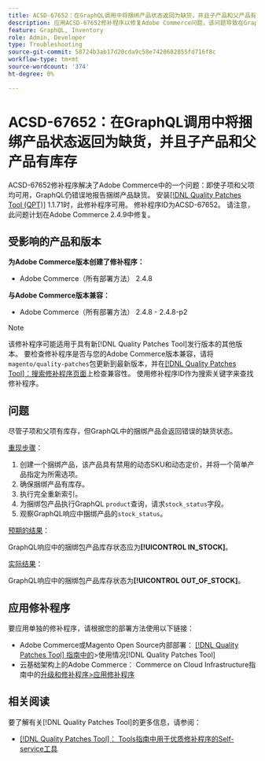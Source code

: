 ```yaml
---
title: ACSD-67652：在GraphQL调用中将捆绑产品状态返回为缺货，并且子产品和父产品有库存
description: 应用ACSD-67652修补程序以修复Adobe Commerce问题，该问题导致在GraphQL调用中，即使子产品和父产品有库存，捆绑包产品状态也会作为缺货状态返回。
feature: GraphQL, Inventory
role: Admin, Developer
type: Troubleshooting
source-git-commit: 58724b3ab17d20cda9c58e7420682855fd716f8c
workflow-type: tm+mt
source-wordcount: '374'
ht-degree: 0%

---
```



# ACSD-67652：在GraphQL调用中将捆绑产品状态返回为缺货，并且子产品和父产品有库存

ACSD-67652修补程序解决了Adobe Commerce中的一个问题：即使子项和父项均可用，GraphQL仍错误地报告捆绑产品缺货。 安装[[!DNL Quality Patches Tool (QPT)]](/help/tools/quality-patches-tool/quality-patches-tool-to-self-serve-quality-patches.md) 1.1.71时，此修补程序可用。 修补程序ID为ACSD-67652。 请注意，此问题计划在Adobe Commerce 2.4.9中修复。

## 受影响的产品和版本

**为Adobe Commerce版本创建了修补程序：**

* Adobe Commerce（所有部署方法） 2.4.8

**与Adobe Commerce版本兼容：**

* Adobe Commerce（所有部署方法） 2.4.8 - 2.4.8-p2

>[!NOTE]
>
>该修补程序可能适用于具有新[!DNL Quality Patches Tool]发行版本的其他版本。 要检查修补程序是否与您的Adobe Commerce版本兼容，请将`magento/quality-patches`包更新到最新版本，并在[[!DNL Quality Patches Tool]：搜索修补程序页面](https://experienceleague.adobe.com/tools/commerce-quality-patches/index.html)上检查兼容性。 使用修补程序ID作为搜索关键字来查找修补程序。

## 问题

尽管子项和父项有库存，但GraphQL中的捆绑产品会返回错误的缺货状态。

<u>重现步骤</u>：

1. 创建一个捆绑产品，该产品具有禁用的动态SKU和动态定价，并将一个简单产品指定为所需选项。
1. 确保捆绑产品有库存。
1. 执行完全重新索引。
1. 为捆绑包产品执行GraphQL `product`查询，请求`stock_status`字段。
1. 观察GraphQL响应中捆绑产品的`stock_status`。


<u>预期的结果</u>：

GraphQL响应中的捆绑包产品库存状态应为&#x200B;**[!UICONTROL IN_STOCK]**。

<u>实际结果</u>：

GraphQL响应中的捆绑包产品库存状态为&#x200B;**[!UICONTROL OUT_OF_STOCK]**。


## 应用修补程序

要应用单独的修补程序，请根据您的部署方法使用以下链接：

* Adobe Commerce或Magento Open Source内部部署： [[!DNL Quality Patches Tool] 指南中的](/help/tools/quality-patches-tool/usage.md)>使用情况[!DNL Quality Patches Tool]
* 云基础架构上的Adobe Commerce： Commerce on Cloud Infrastructure指南中的[升级和修补程序>应用修补程序](https://experienceleague.adobe.com/docs/commerce-cloud-service/user-guide/develop/upgrade/apply-patches.html)

## 相关阅读

要了解有关[!DNL Quality Patches Tool]的更多信息，请参阅：

* [[!DNL Quality Patches Tool]： Tools指南中用于优质修补程序的Self-service工具](/help/tools/quality-patches-tool/quality-patches-tool-to-self-serve-quality-patches.md)
